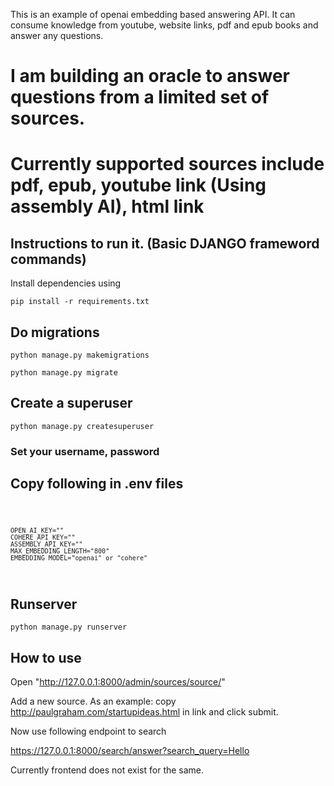 This is an example of openai embedding based answering API. It can consume knowledge from youtube, website links, pdf and epub books and answer any questions.  

# I am building an oracle to answer questions from a limited set of sources. 

# Currently supported sources include pdf, epub, youtube link (Using assembly AI), html link

## Instructions to run it.  (Basic DJANGO frameword commands)
 
Install dependencies using

<code>pip install -r requirements.txt</code>


## Do migrations 
<code>python manage.py makemigrations</code> 

<code>python manage.py migrate</code>

## Create a superuser 

<code>python manage.py createsuperuser</code>

### Set your username, password

## Copy following in .env files
<code>

    OPEN_AI_KEY=""
    COHERE_API_KEY=""    
    ASSEMBLY_API_KEY=""
    MAX_EMBEDDING_LENGTH="800"
    EMBEDDING_MODEL="openai" or "cohere"

</code>

## Runserver

<code>python manage.py runserver</code>

## How to use 

Open "http://127.0.0.1:8000/admin/sources/source/"

Add a new source. As an example: copy http://paulgraham.com/startupideas.html in link and click submit. 

Now use following endpoint to search 

https://127.0.0.1:8000/search/answer?search_query=Hello

Currently frontend does not exist for the same. 